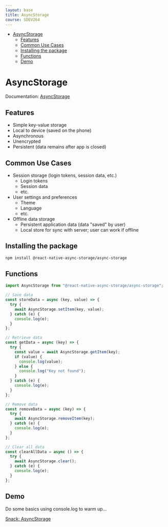 ```yaml
---
layout: base
title: AsyncStorage
course: SDEV264
---
```


- [AsyncStorage](#asyncstorage)
  - [Features](#features)
  - [Common Use Cases](#common-use-cases)
  - [Installing the package](#installing-the-package)
  - [Functions](#functions)
  - [Demo](#demo)

# AsyncStorage

Documentation: [AsyncStorage](https://reactnative.dev/docs/asyncstorage)

## Features

- Simple key-value storage
- Local to device (saved on the phone)
- Asynchronous
- Unencrypted
- Persistent (data remains after app is closed)

## Common Use Cases

- Session storage (login tokens, session data, etc.)
  - Login tokens
  - Session data
  - etc.
- User settings and preferences
  - Theme
  - Language
  - etc.
- Offline data storage
  - Persistent application data (data "saved" by user)
  - Local store for sync with server; user can work if offline

## Installing the package

```bash
npm install @react-native-async-storage/async-storage
```

## Functions

```jsx
import AsyncStorage from "@react-native-async-storage/async-storage";

// Save data
const storeData = async (key, value) => {
  try {
    await AsyncStorage.setItem(key, value);
  } catch (e) {
    console.log(e);
  }
};

// Retrieve data
const getData = async (key) => {
  try {
    const value = await AsyncStorage.getItem(key);
    if (value) {
      console.log(value);
    } else {
      console.log("Key not found");
    }
  } catch (e) {
    console.log(e);
  }
};

// Remove data
const removeData = async (key) => {
  try {
    await AsyncStorage.removeItem(key);
  } catch (e) {
    console.log(e);
  }
};

// Clear all data
const clearAllData = async () => {
  try {
    await AsyncStorage.clear();
  } catch (e) {
    console.log(e);
  }
};
```

## Demo

Do some basics using console.log to warm up...

[Snack: AsyncStorage](https://snack.expo.dev/@mpjovanovich/asyncstorage)
